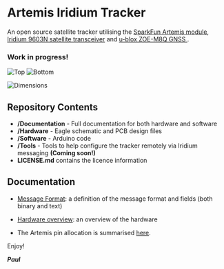 # Artemis Iridium Tracker


An open source satellite tracker utilising the [SparkFun Artemis module](https://www.sparkfun.com/products/15484),
[Iridium 9603N satellite transceiver](https://www.iridium.com/products/iridium-9603/) and [u-blox ZOE-M8Q GNSS
](https://www.u-blox.com/en/product/zoe-m8-series).

### Work in progress!

![Top](https://github.com/PaulZC/Artemis_Iridium_Tracker/blob/master/img/Top.JPG)
![Bottom](https://github.com/PaulZC/Artemis_Iridium_Tracker/blob/master/img/Bottom.JPG)

![Dimensions](https://github.com/PaulZC/Artemis_Iridium_Tracker/blob/master/img/Dimensions.png)

## Repository Contents
- **/Documentation** - Full documentation for both hardware and software
- **/Hardware** - Eagle schematic and PCB design files
- **/Software** - Arduino code
- **/Tools** - Tools to help configure the tracker remotely via Iridium messaging **(Coming soon!)**
- **LICENSE.md** contains the licence information

## Documentation

- [Message Format](https://github.com/PaulZC/Artemis_Iridium_Tracker/blob/master/Documentation/Message_Format/README.md): a definition of the message format and fields (both binary and text)

- [Hardware overview](https://github.com/PaulZC/Artemis_Iridium_Tracker/blob/master/Documentation/Hardware_Overview/README.md): an overview of the hardware
- The Artemis pin allocation is summarised [here](https://github.com/PaulZC/Artemis_Iridium_Tracker/blob/master/Documentation/Hardware_Overview/ARTEMIS_PINS.md).

Enjoy!

**_Paul_**



